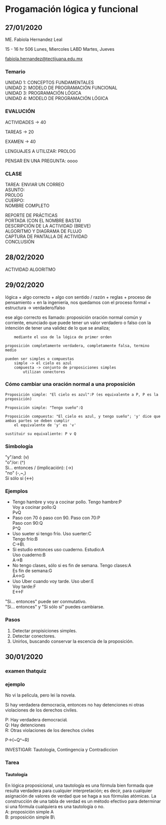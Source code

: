 # Progamación lógica y funcional
## 27/01/2020
ME. Fabiola Hernandez Leal

15 - 16 hr	506		Lunes, Miercoles
			LABD	Martes, Jueves
			
fabiola.hernandez@tectijuana.edu.mx

### Temario
UNIDAD 1: CONCEPTOS FUNDAMENTALES\
UNIDAD 2: MODELO DE PROGRAMACIÓN FUNCIONAL\
UNIDAD 3: PROGRAMACIÓN LÓGICA\
UNIDAD 4: MODELO DE PROGRAMACIÓN LÓGICA

### EVALUCIÓN
ACTIVIDADES 		\-\>	40

TAREAS			\-\>	20

EXAMEN			\-\>	40
	
LENGUAJES A UTILIZAR: PROLOG

PENSAR EN UNA PREGUNTA: oooo

### CLASE
TAREA: ENVIAR UN CORREO\
	ASUNTO:\
		PROLOG\
	CUERPO:\
		NOMBRE COMPLETO
		
REPORTE DE PRÁCTICAS\
	PORTADA (CON EL NOMBRE BASTA)\
	DESCRIPCIÓN DE LA ACTIVIDAD (BREVE)\
	ALGORITMO Y DIAGRAMA DE FLUJO\
	CAPTURA DE PANTALLA DE ACTIVIDAD\
	CONCLUSIÓN
	
## 28/02/2020
ACTIVIDAD ALGORITMO

## 29/02/2020

lógica
	+ algo correcto
	+ algo con sentido / razón
	+ reglas
	+ proceso de pensamiento
	+ en la ingeniería, nos quedamos con el proceso formal
		+ estructura \-\> verdadero/falso
		
ese algo correcto es llamado: proposición
	oración normal común y corriente, enunciado que puede tener un valor verdadero o falso
		con la intención de tener una validez de lo que se analiza;

		mediante el uso de la lógica de primer orden
		
	proposición completamente verdadera, completamente falsa, termino medio
		
	pueden ser simples o compuestas
		simple -> el cielo es azul
		compuesta -> conjunto de proposiciones simples
			utilizan conectores
	
### Cómo cambiar una oración normal a una proposición
	Proposición simple: "El cielo es azul":P (es equivalente a P, P es la preposición)
	
	Proposición simple: "Tengo sueño":Q
	
	Proposición compuesta: "El cielo es azul, y tengo sueño"; 'y' dice que  ambas partes se deben cumplir
		el equivalente de 'y' es 'v'
	
	sustituir su equivaliente: P v Q
	
### Simbología
"y"/and:							(v)\
"o"/or:								(^)\
Si... entonces / (implicación): 				(\-\>)\
"no"								(\-,~,)\
Sí sólo si							(<\-\>)
	
### Ejemplos
+ Tengo hambre y voy a cocinar pollo.
	Tengo hambre:P\
	Voy a cocinar pollo:Q\
	PvQ
+ Paso con 70 ó paso con 90.
	Paso con 70:P\
	Paso con 90:Q\
	P^Q
+ Uso sueter si tengo frío.
	Uso suerter:C\
	Tengo frío:B\
	C\-\>B\
+ Si estudio entonces uso cuaderno.
	Estudio:A\
	Uso cuaderno:B\
	A\-\>B
+ No tengo clases, sólo si es fin de semana.
	Tengo clases:A\
	Es fin de semana:G\
	Ã<\-\>G
+ Uso Uber cuando voy tarde.
	Uso uber:E\
	Voy tarde:F\
	E<\-\>F
	
"Si... entonces" puede ser conmutativo.\
"Si... entonces" y "Si sólo sí" puedes cambiarse.

### Pasos
1. Detectar propisiciones simples.
2. Detectar conectores.
3. Unirlos, buscando conservar la escencia de la proposición.

## 30/01/2020
### examen thatquiz
### ejemplo
No vi la pelicula, pero lei la novela.

Si hay verdadera democracia, entonces no hay detenciones ni otras violaciones de los derechos civiles.

P: Hay verdadera democracia\  
Q: Hay detenciones\
R: Otras violaciones de los derechos civiles

P\-\>(~Q^~R)

INVESTIGAR:
Tautologia, Contingencia y Contradiccion
### Tarea
#### Tautología
En lógica proposicional, una tautología es una fórmula bien formada que resulta verdadera para cualquier interpretación; es decir, para cualquier asignación de valores de verdad que se haga a sus fórmulas atómicas. La construcción de una tabla de verdad es un método efectivo para determinar si una fórmula cualquiera es una tautología o no.\
A: proposición simple A\
B: proposición simple B\ 
